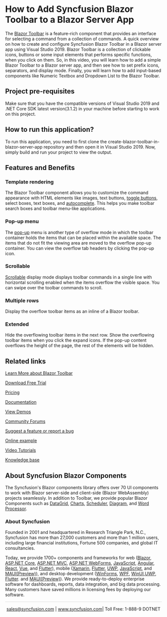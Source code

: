 # How to Add Syncfusion Blazor Toolbar to a Blazor Server App

The [Blazor Toolbar](https://www.syncfusion.com/blazor-components/blazor-toolbar?utm_source=github&utm_medium=listing&utm_campaign=blazor-toolbar-github-samples) is a feature-rich component that provides an interface for selecting a command from a collection of commands. A quick overview on how to create and configure Syncfusion Blazor Toolbar in a Blazor server app using Visual Studio 2019. Blazor Toolbar is a collection of clickable icons, buttons or some input elements that performs specific functions, when you click on them. So, in this video, you will learn how to add a simple Blazor Toolbar to a Blazor server app, and then see how to set prefix icons, separators, and display mode. Finally, you will learn how to add input-based components like Numeric Textbox and Dropdown List to the Blazor Toolbar. 

## Project pre-requisites
Make sure that you have the compatible versions of Visual Studio 2019 and .NET Core SDK latest version(3.1.2) in your machine before starting to work on this project.

## How to run this application?
To run this application, you need to first clone the create-blazor-toolbar-in-blazor-server-app repository and then open it in Visual Studio 2019. Now, simply build and run your project to view the output.

## Features and Benefits

### Template rendering

The Blazor Toolbar component allows you to customize the command appearance with HTML elements like images, text buttons, [toggle buttons](https://www.syncfusion.com/javascript-ui-controls/js-toggle-switch-button?utm_source=github&utm_medium=listing&utm_campaign=blazor-toolbar-github-samples), select boxes, text boxes, and [autocomplete](https://www.syncfusion.com/javascript-ui-controls/js-autocomplete?utm_source=github&utm_medium=listing&utm_campaign=blazor-toolbar-github-samples). This helps you make toolbar search boxes and toolbar menu-like applications.

### Pop-up menu

The [pop-up](https://blazor.syncfusion.com/documentation/toolbar/responsive-mode#popup?utm_source=github&utm_medium=listing&utm_campaign=blazor-toolbar-github-samples) menu is another type of overflow mode in which the toolbar container holds the items that can be placed within the available space. The items that do not fit the viewing area are moved to the overflow pop-up container. You can view the overflow tab headers by clicking the pop-up icon.

### Scrollable

[Scrollable](https://blazor.syncfusion.com/documentation/toolbar/responsive-mode#scrollable?utm_source=github&utm_medium=listing&utm_campaign=blazor-toolbar-github-samples) display mode displays toolbar commands in a single line with horizontal scrolling enabled when the items overflow the visible space. You can swipe over the toolbar commands to scroll.

### Multiple rows

Display the overflow toolbar items as an inline of a Blazor toolbar.

### Extended

Hide the overflowing toolbar items in the next row. Show the overflowing toolbar items when you click the expand icons. If the pop-up content overflows the height of the page, the rest of the elements will be hidden.

## Related links
[Learn More about Blazor Toolbar](https://www.syncfusion.com/blazor-components/blazor-toolbar?utm_source=github&utm_medium=listing&utm_campaign=blazor-toolbar-github-samples)

[Download Free Trial](https://www.syncfusion.com/downloads/blazor?utm_source=github&utm_medium=listing&utm_campaign=blazor-toolbar-github-samples)

[Pricing](https://www.syncfusion.com/sales/products/blazor?utm_source=github&utm_medium=listing&utm_campaign=blazor-toolbar-github-samples)

[Documentation](https://blazor.syncfusion.com/documentation/toolbar/getting-started?utm_source=github&utm_medium=listing&utm_campaign=blazor-toolbar-github-samples)

[View Demos](https://github.com/SyncfusionExamples/create-blazor-toolbar-in-blazor-server-app?utm_source=github&utm_medium=listing&utm_campaign=blazor-toolbar-github-samples)

[Community Forums](https://www.syncfusion.com/forums/blazor-components?utm_source=github&utm_medium=listing&utm_campaign=blazor-toolbar-github-samples)

[Suggest a feature or report a bug](https://www.syncfusion.com/feedback/blazor-components?utm_source=github&utm_medium=listing&utm_campaign=blazor-toolbar-github-samples)

[Online example](https://blazor.syncfusion.com/demos/toolbar/default-functionalities?utm_source=github&utm_medium=listing&utm_campaign=blazor-toolbar-github-samples)

[Video Tutorials](https://www.syncfusion.com/tutorial-videos/blazor/toolbar?utm_source=github&utm_medium=listing&utm_campaign=blazor-toolbar-github-samples)

[Knowledge base](https://www.syncfusion.com/kb/blazor-components?utm_source=github&utm_medium=listing&utm_campaign=blazor-toolbar-github-samples)

## About Syncfusion Blazor Components
The Syncfusion's Blazor components library offers over 70 UI components to work with Blazor server-side and client-side (Blazor WebAssembly) projects seamlessly. In addition to Toolbar, we provide popular Blazor Components such as [DataGrid](https://www.syncfusion.com/blazor-components/blazor-datagrid?utm_source=github&utm_medium=listing&utm_campaign=blazor-toolbar-github-samples), [Charts](https://www.syncfusion.com/blazor-components/blazor-charts?utm_source=github&utm_medium=listing&utm_campaign=blazor-toolbar-github-samples), [Scheduler](https://www.syncfusion.com/blazor-components/blazor-scheduler?utm_source=github&utm_medium=listing&utm_campaign=blazor-toolbar-github-samples), [Diagram](https://www.syncfusion.com/blazor-components/blazor-diagram?utm_source=github&utm_medium=listing&utm_campaign=blazor-toolbar-github-samples), and [Word Processor](https://www.syncfusion.com/blazor-components/blazor-word-processor?utm_source=github&utm_medium=listing&utm_campaign=blazor-toolbar-github-samples).

### About Syncfusion
Founded in 2001 and headquartered in Research Triangle Park, N.C., Syncfusion has more than 27,000 customers and more than 1 million users, including large financial institutions, Fortune 500 companies, and global IT consultancies.

Today, we provide 1700+ components and frameworks for web ([Blazor](https://www.syncfusion.com/blazor-components?utm_source=github&utm_medium=listing&utm_campaign=blazor-toolbar-github-samples), [ASP.NET Core](https://www.syncfusion.com/aspnet-core-ui-controls?utm_source=github&utm_medium=listing&utm_campaign=blazor-toolbar-github-samples), [ASP.NET MVC](https://www.syncfusion.com/aspnet-mvc-ui-controls?utm_source=github&utm_medium=listing&utm_campaign=blazor-toolbar-github-samples), [ASP.NET WebForms](https://www.syncfusion.com/jquery/aspnet-webforms-ui-controls?utm_source=github&utm_medium=listing&utm_campaign=blazor-toolbar-github-samples), [JavaScript](https://www.syncfusion.com/javascript-ui-controls?utm_source=github&utm_medium=listing&utm_campaign=blazor-toolbar-github-samples), [Angular](https://www.syncfusion.com/angular-ui-components?utm_source=github&utm_medium=listing&utm_campaign=blazor-toolbar-github-samples), [React](https://www.syncfusion.com/react-ui-components?utm_source=github&utm_medium=listing&utm_campaign=blazor-toolbar-github-samples), [Vue](https://www.syncfusion.com/vue-ui-components?utm_source=github&utm_medium=listing&utm_campaign=blazor-toolbar-github-samples), and [Flutter](https://www.syncfusion.com/flutter-widgets?utm_source=github&utm_medium=listing&utm_campaign=blazor-toolbar-github-samples)), mobile ([Xamarin](https://www.syncfusion.com/xamarin-ui-controls?utm_source=github&utm_medium=listing&utm_campaign=blazor-toolbar-github-samples), [Flutter](https://www.syncfusion.com/flutter-widgets?utm_source=github&utm_medium=listing&utm_campaign=blazor-toolbar-github-samples), [UWP](https://www.syncfusion.com/uwp-ui-controls?utm_source=github&utm_medium=listing&utm_campaign=blazor-toolbar-github-samples), [JavaScript](https://www.syncfusion.com/javascript-ui-controls?utm_source=github&utm_medium=listing&utm_campaign=blazor-toolbar-github-samples), and [MAUI(Preview)](https://www.syncfusion.com/maui-controls?utm_source=github&utm_medium=listing&utm_campaign=blazor-toolbar-github-samples)), and desktop development ([WinForms](https://www.syncfusion.com/winforms-ui-controls?utm_source=github&utm_medium=listing&utm_campaign=blazor-toolbar-github-samples), [WPF](https://www.syncfusion.com/wpf-controls?utm_source=github&utm_medium=listing&utm_campaign=blazor-toolbar-github-samples), [WinUI](https://www.syncfusion.com/winui-controls?utm_source=github&utm_medium=listing&utm_campaign=blazor-toolbar-github-samples),[UWP](https://www.syncfusion.com/uwp-ui-controls?utm_source=github&utm_medium=listing&utm_campaign=blazor-toolbar-github-samples), [Flutter](https://www.syncfusion.com/flutter-widgets?utm_source=github&utm_medium=listing&utm_campaign=blazor-toolbar-github-samples). and [MAUI(Preview)](https://www.syncfusion.com/maui-controls?utm_source=github&utm_medium=listing&utm_campaign=blazor-toolbar-github-samples)). We provide ready-to-deploy enterprise software for dashboards, reports, data integration, and big data processing. Many customers have saved millions in licensing fees by deploying our software.

<hr style="height:0.3px;border:none;color:lightgrey;background-color:lightgrey;" />

<p align="center">
<a href="mailto:sales@syncfusion.com?Subject=Syncfusion Blazor Toolbar - GitHub" target="_top">sales@syncfusion.com</a> | <a href="https://www.syncfusion.com?utm_source=github&utm_medium=listing&utm_campaign=blazor-toolbar-github-samples">www.syncfusion.com</a>| Toll Free: 1-888-9 DOTNET <br>
</p>
